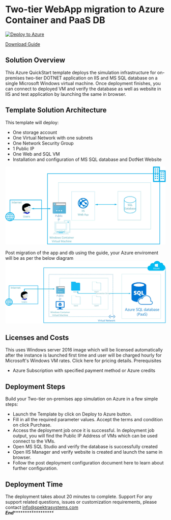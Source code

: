 # Two-tier WebApp migration to Azure Container and PaaS DB

[![Deploy to Azure](http://azuredeploy.net/deploybutton.png)](https://portal.azure.com/#create/Microsoft.Template/uri/https%3A%2F%2Fraw.githubusercontent.com%2FSpektraSystems%2F2-Tier-app-migration-to-containers-on-Azure%2Fmaster%2Fazuredeploy.json)

[Download Guide](https://raw.githubusercontent.com/SpektraSystems/2-Tier-app-migration-to-containers-on-Azure/master/Two-tier%20App%20migration%20on%20Azure%20Container.pdf)

## Solution Overview
This Azure QuickStart template deploys the simulation infrastructure for on-premises two-tier DOTNET application on IIS and MS SQL database on a single Microsoft Windows virtual machine.
Once deployment finishes, you can connect to deployed VM and verify the database as well as website in IIS and test application by launching the same in browser.
## Template Solution Architecture
This template will deploy:
*	One storage account
*	One Virtual Network with one subnets
*	One Network Security Group
*	1 Public IP
*	One Web and SQL VM
*	Installation and configuration of MS SQL database and DotNet Website

<img src="images/onPremApp.jpg"/> 

Post migration of the app and db using the guide, your Azure enviroment will be as per the below diagram
<img src="images/ContainerApp.jpg"/> 
## Licenses and Costs
This uses Windows server 2016 image which will be licensed automatically after the instance is launched first time and user will be charged hourly for Microsoft's Windows VM rates. Click here for pricing details.
Prerequisites
*	Azure Subscription with specified payment method or Azure credits
## Deployment Steps
Build your Two-tier on-premises app simulation on Azure in a few simple steps:
*	Launch the Template by click on Deploy to Azure button.
*	Fill in all the required parameter values. Accept the terms and condition on click Purchase.
*	Access the deployment job once it is successful. In deployment job output, you will find the Public IP Address of VMs which can be used connect to the VMs.
*	Open MS SQL Studio and verify the database is successfully created
*	Open IIS Manager and verify website is created and launch the same in browser.
*	Follow the post deployment configuration document here to learn about further configuration.
## Deployment Time
The deployment takes about 20 minutes to complete.
Support
For any support related questions, issues or customization requirements, please contact info@spektrasystems.com <br/>
*****************************************End***********************************************************
